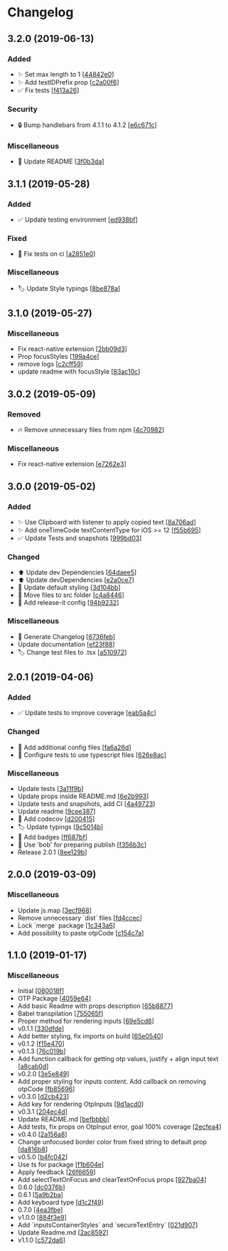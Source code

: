 # Changelog

<a name="3.2.0"></a>
## 3.2.0 (2019-06-13)

### Added

- ✨ Set max length to 1 [[44842e0](https://github.com/dsznajder/react-native-otp-inputs/commit/44842e00b182f2264983618c5c29376fb171a507)]
- ✨ Add testIDPrefix prop [[c2a00f6](https://github.com/dsznajder/react-native-otp-inputs/commit/c2a00f6222b4e0cd79d612a484e08bfb684ddae8)]
- ✅ Fix tests [[f413a26](https://github.com/dsznajder/react-native-otp-inputs/commit/f413a26f364ca7e67e604d2df17b2815c7448c39)]

### Security

- 🔒 Bump handlebars from 4.1.1 to 4.1.2 [[e6c671c](https://github.com/dsznajder/react-native-otp-inputs/commit/e6c671ceea2544cbb61a5d30c99adfcdd61ab04d)]

### Miscellaneous

- 📝 Update README [[3f0b3da](https://github.com/dsznajder/react-native-otp-inputs/commit/3f0b3dab76bcbb3190b3dc3a7820581fb58cf54b)]


<a name="3.1.1"></a>
## 3.1.1 (2019-05-28)

### Added

- ✅ Update testing environment [[ed938bf](https://github.com/dsznajder/react-native-otp-inputs/commit/ed938bf212777b66ddef5a901745cede256651b1)]

### Fixed

- 💚 Fix tests on ci [[a2851e0](https://github.com/dsznajder/react-native-otp-inputs/commit/a2851e0b61b9edaa54cfef33dc94f7ea1cdc7a6f)]

### Miscellaneous

- 🏷️ Update Style typings [[8be878a](https://github.com/dsznajder/react-native-otp-inputs/commit/8be878aabdfa1ad327c891b81bb0eab884132b9c)]


<a name="3.1.0"></a>
## 3.1.0 (2019-05-27)

### Miscellaneous

-  Fix react-native extension [[2bb09d3](https://github.com/dsznajder/react-native-otp-inputs/commit/2bb09d3d82f6be500f3064ad63a059a9b9c7413e)]
-  Prop focusStyles [[199a4ce](https://github.com/dsznajder/react-native-otp-inputs/commit/199a4cea07ac46715eb9ab3e729519a8dd086af7)]
-  remove logs [[c2cff59](https://github.com/dsznajder/react-native-otp-inputs/commit/c2cff5929540088e6462815cc5c4006e9eb7c82f)]
-  update readme with focusStyle [[83ac10c](https://github.com/dsznajder/react-native-otp-inputs/commit/83ac10cc2a32e7d098d3437d938765da26bc1173)]


<a name="3.0.2"></a>
## 3.0.2 (2019-05-09)

### Removed

- 🔥 Remove unnecessary files from npm [[4c70982](https://github.com/dsznajder/react-native-otp-inputs/commit/4c70982ee012d1dbdcc0b77b981d0281bf44f509)]

### Miscellaneous

-  Fix react-native extension [[e7262e3](https://github.com/dsznajder/react-native-otp-inputs/commit/e7262e3698b113bb5b83d1de4bd7175a4103dbed)]


<a name="3.0.0"></a>

## 3.0.0 (2019-05-02)

### Added

- ✨ Use Clipboard with listener to apply copied text [[8a706ad](https://github.com/dsznajder/react-native-otp-inputs/commit/8a706adee141c99cbfad26943aa14a9767d84f88)]
- ✨ Add oneTimeCode textContentType for iOS &gt;&#x3D; 12 [[f55b695](https://github.com/dsznajder/react-native-otp-inputs/commit/f55b695d300c573b52cfab7c6a7b532e80edef26)]
- ✅ Update Tests and snapshots [[999bd03](https://github.com/dsznajder/react-native-otp-inputs/commit/999bd0344ddb11aa46e645ba1913c104404ec930)]

### Changed

- ⬆️ Update dev Dependencies [[64daee5](https://github.com/dsznajder/react-native-otp-inputs/commit/64daee52d98b6bd5488c1fecd0fabf2efe27f7d9)]
- ⬆️ Update devDependencies [[e2a0ce7](https://github.com/dsznajder/react-native-otp-inputs/commit/e2a0ce75044124096d97722eea79732265617e2c)]
- 💄 Update default styling [[3d104bb](https://github.com/dsznajder/react-native-otp-inputs/commit/3d104bb18df5aaefc18dde0c9f4e512a643d9b41)]
- 🚚 Move files to src folder [[c4a8446](https://github.com/dsznajder/react-native-otp-inputs/commit/c4a84467e50f7b7309fd814b5c4628053ac5d5ed)]
- 🔧 Add release-it config [[94b9232](https://github.com/dsznajder/react-native-otp-inputs/commit/94b9232aa3f95ae824c4a74955290f0efd28c63f)]

### Miscellaneous

- 📝 Generate Changelog [[6736feb](https://github.com/dsznajder/react-native-otp-inputs/commit/6736febb71438c06d6d98ce334de9d7118cc9ac5)]
- Update documentation [[ef23f88](https://github.com/dsznajder/react-native-otp-inputs/commit/ef23f88d2d0f08236bbec3cba52f4529297680ec)]
- 🏷️ Change test files to .tsx [[a510972](https://github.com/dsznajder/react-native-otp-inputs/commit/a510972ed3464fedd375cb0ebb77bb63f9568910)]

<a name="2.0.1"></a>

## 2.0.1 (2019-04-06)

### Added

- ✅ Update tests to improve coverage [[eab5a4c](https://github.com/dsznajder/react-native-otp-inputs/commit/eab5a4cc70daa3442aa21c23b68a382967be013d)]

### Changed

- 🔧 Add additional config files [[fa6a26d](https://github.com/dsznajder/react-native-otp-inputs/commit/fa6a26d979409f500a6e2ca85d90cd4082797f65)]
- 🔧 Configure tests to use typescript files [[626e8ac](https://github.com/dsznajder/react-native-otp-inputs/commit/626e8accc02952f76bb16c3f8f85e91f28fc74d4)]

### Miscellaneous

- Update tests [[3a11f9b](https://github.com/dsznajder/react-native-otp-inputs/commit/3a11f9bee4c2588046535ac244d4d6b7a74ab7b0)]
- Update props inside README.md [[6e2b993](https://github.com/dsznajder/react-native-otp-inputs/commit/6e2b993c21ddf98ec7ecded0da7c2527916b562e)]
- Update tests and snapshots, add CI [[4a49723](https://github.com/dsznajder/react-native-otp-inputs/commit/4a4972382c2929c62b449ca2bd3acca91862f674)]
- Update readme [[9cee387](https://github.com/dsznajder/react-native-otp-inputs/commit/9cee387e2f3ba02a175548be83dcfb2cced221fd)]
- 👷 Add codecov [[d200415](https://github.com/dsznajder/react-native-otp-inputs/commit/d200415f6a122f3f0ca97c971755cf0fab301023)]
- 🏷️ Update typings [[9c5014b](https://github.com/dsznajder/react-native-otp-inputs/commit/9c5014bb0d47ea7e7e0a2f241b02354d4fccac79)]
- 📝 Add badges [[ff687bf](https://github.com/dsznajder/react-native-otp-inputs/commit/ff687bfa1b897a714468b3f93a1cb2ee43e401cd)]
- 🚀 Use &#x27;bob&#x27; for preparing publish [[f356b3c](https://github.com/dsznajder/react-native-otp-inputs/commit/f356b3c751198f5ccb88391e72b9256186fe521b)]
- Release 2.0.1 [[8ee129b](https://github.com/dsznajder/react-native-otp-inputs/commit/8ee129b9a773046cbc0ee84156cd5f99584d5010)]

<a name="2.0.0"></a>

## 2.0.0 (2019-03-09)

### Miscellaneous

- Update js.map [[3ecf968](https://github.com/dsznajder/react-native-otp-inputs/commit/3ecf9686d6cb3c36f40281ab0842bb1e3a2a1369)]
- Remove unnecessary &#x60;dist&#x60; files [[fd4ccec](https://github.com/dsznajder/react-native-otp-inputs/commit/fd4ccec94c15a6ca1748a19c9e7f71c273c352f1)]
- Lock &#x60;merge&#x60; package [[1c343a6](https://github.com/dsznajder/react-native-otp-inputs/commit/1c343a66484cf5dc07894643edb207818f855328)]
- Add possibility to paste otpCode [[c154c7a](https://github.com/dsznajder/react-native-otp-inputs/commit/c154c7a7ed954e129b9f09d3b5978d38ccb7dfdb)]

<a name="1.1.0"></a>

## 1.1.0 (2019-01-17)

### Miscellaneous

- Initial [[080018f](https://github.com/dsznajder/react-native-otp-inputs/commit/080018f4bd39100f79dbca7baabcee28cb0ad1a3)]
- OTP Package [[4059e64](https://github.com/dsznajder/react-native-otp-inputs/commit/4059e64bba5639c3a4ca138d70cf233f20cc1ce5)]
- Add basic Readme with props description [[65b8877](https://github.com/dsznajder/react-native-otp-inputs/commit/65b8877cc0694586301c4a273d043cb4c4fbe7a6)]
- Babel transpilation [[755065f](https://github.com/dsznajder/react-native-otp-inputs/commit/755065f8bbf46114996a492e81d87105cf33c33a)]
- Proper method for rendering inputs [[69e5cd8](https://github.com/dsznajder/react-native-otp-inputs/commit/69e5cd81d070ad2ac1d915ff6718110aab38aa0f)]
- v0.1.1 [[330dfde](https://github.com/dsznajder/react-native-otp-inputs/commit/330dfde98b492db703470c77a7b4f54643f35cc3)]
- Add better styling, fix imports on build [[65e0540](https://github.com/dsznajder/react-native-otp-inputs/commit/65e0540c2ee8c6854e368bc96aba973e0e8b0e29)]
- v0.1.2 [[f15e470](https://github.com/dsznajder/react-native-otp-inputs/commit/f15e470824ff4dd351f01d44eb70032ab1c35ccb)]
- v0.1.3 [[76c019b](https://github.com/dsznajder/react-native-otp-inputs/commit/76c019b6afb00fc761f8e07b3e03a76c9662befd)]
- Add function callback for getting otp values, justify + align input text [[a8cab0d](https://github.com/dsznajder/react-native-otp-inputs/commit/a8cab0d8acb2edbdf29070294d10f3d2772d47b9)]
- v0.2.0 [[3e5e849](https://github.com/dsznajder/react-native-otp-inputs/commit/3e5e849ef2e81201ddaebee2f8c31cc58ac11b17)]
- Add proper styling for inputs content. Add callback on removing otpCode [[fb85696](https://github.com/dsznajder/react-native-otp-inputs/commit/fb85696deddae27e73bd3e25b0cfe6cac6715a0e)]
- v0.3.0 [[d2cb423](https://github.com/dsznajder/react-native-otp-inputs/commit/d2cb4231eaef64e001d21d7a557353c032407e06)]
- Add key for rendering OtpInputs [[9d1acd0](https://github.com/dsznajder/react-native-otp-inputs/commit/9d1acd04667776bf8d47cb9f1c5c60b01199ed06)]
- v0.3.1 [[204ec4d](https://github.com/dsznajder/react-native-otp-inputs/commit/204ec4dc96260621d9fa6bc35e45cf9d069738d4)]
- Update README.md [[befbbbb](https://github.com/dsznajder/react-native-otp-inputs/commit/befbbbbfb342703c6712ced119ac5a8a6aeeaec9)]
- Add tests, fix props on OtpInput error, goal 100% coverage [[2ecfea4](https://github.com/dsznajder/react-native-otp-inputs/commit/2ecfea4bfdb62d188718682ff0f90595b29cf31e)]
- v0.4.0 [[2a156a8](https://github.com/dsznajder/react-native-otp-inputs/commit/2a156a877a781f2d7f27c866958c46557bd07284)]
- Change unfocused border color from fixed string to default prop [[da816b8](https://github.com/dsznajder/react-native-otp-inputs/commit/da816b84971d027195e021e38e484afcbc52c597)]
- v0.5.0 [[b4fc042](https://github.com/dsznajder/react-native-otp-inputs/commit/b4fc042d9aa452c81ffc06f516dc66482235028e)]
- Use ts for package [[f1b604e](https://github.com/dsznajder/react-native-otp-inputs/commit/f1b604ed4e4f9abe9f777c633ef1c34947802248)]
- Apply feedback [[26f6659](https://github.com/dsznajder/react-native-otp-inputs/commit/26f6659b2f188255b9a3459f395aa7cb00f857f7)]
- Add selectTextOnFocus and clearTextOnFocus props [[927ba04](https://github.com/dsznajder/react-native-otp-inputs/commit/927ba04865dda5e460c4046e77f6e979facd4d72)]
- 0.6.0 [[dc0376b](https://github.com/dsznajder/react-native-otp-inputs/commit/dc0376b292ed9a1da55edcc40c9bca64922211ea)]
- 0.6.1 [[5a9b2ba](https://github.com/dsznajder/react-native-otp-inputs/commit/5a9b2bae6fe742db927f91e20d5a796502bdc501)]
- Add keyboard type [[d1c2f49](https://github.com/dsznajder/react-native-otp-inputs/commit/d1c2f49d33cd62117f5eae61daf68ff7aa0e60c1)]
- 0.7.0 [[4ea3fbe](https://github.com/dsznajder/react-native-otp-inputs/commit/4ea3fbe3a79244898d263a6c72e20804e228c42d)]
- v1.0.0 [[884f3e9](https://github.com/dsznajder/react-native-otp-inputs/commit/884f3e9f32bba024594b75163c30c46b11cfc820)]
- Add &#x60;inputsContainerStyles&#x60; and &#x60;secureTextEntry&#x60; [[021d907](https://github.com/dsznajder/react-native-otp-inputs/commit/021d907c5f7dfd26b64c46727747cbb91baf924c)]
- Update Readme.md [[2ac8592](https://github.com/dsznajder/react-native-otp-inputs/commit/2ac85921dbb60437eea160715c64294bd5b55585)]
- v1.1.0 [[c572da6](https://github.com/dsznajder/react-native-otp-inputs/commit/c572da6c58a421ac5cd734019fe7b041b3e41625)]
